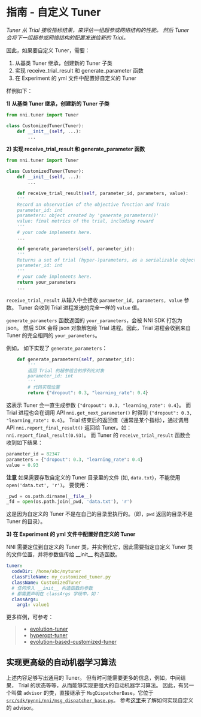 # **指南** - 自定义 Tuner

*Tuner 从 Trial 接收指标结果，来评估一组超参或网络结构的性能。 然后 Tuner 会将下一组超参或网络结构的配置发送给新的 Trial。*

因此，如果要自定义 Tuner，需要：

1. 从基类 Tuner 继承，创建新的 Tuner 子类
2. 实现 receive_trial_result 和 generate_parameter 函数
3. 在 Experiment 的 yml 文件中配置好自定义的 Tuner

样例如下：

**1) 从基类 Tuner 继承，创建新的 Tuner 子类**

```python
from nni.tuner import Tuner

class CustomizedTuner(Tuner):
    def __init__(self, ...):
        ...
```

**2) 实现 receive_trial_result 和 generate_parameter 函数**

```python
from nni.tuner import Tuner

class CustomizedTuner(Tuner):
    def __init__(self, ...):
        ...

    def receive_trial_result(self, parameter_id, parameters, value):
    '''
    Record an observation of the objective function and Train
    parameter_id: int
    parameters: object created by 'generate_parameters()'
    value: final metrics of the trial, including reward
    '''
    # your code implements here.
    ...

    def generate_parameters(self, parameter_id):
    '''
    Returns a set of trial (hyper-)parameters, as a serializable object
    parameter_id: int
    '''
    # your code implements here.
    return your_parameters
    ...
```

`receive_trial_result` 从输入中会接收 `parameter_id, parameters, value` 参数。 Tuner 会收到 Trial 进程发送的完全一样的 `value` 值。

`generate_parameters` 函数返回的 `your_parameters`，会被 NNI SDK 打包为 json。 然后 SDK 会将 json 对象解包给 Trial 进程。因此，Trial 进程会收到来自 Tuner 的完全相同的 `your_parameters`。

例如， 如下实现了 `generate_parameters`：

```python
    def generate_parameters(self, parameter_id):
        '''
        返回 Trial 的超参组合的序列化对象
        parameter_id: int
        '''
        # 代码实现位置
        return {"dropout": 0.3, "learning_rate": 0.4}
```

这表示 Tuner 会一直生成参数 `{"dropout": 0.3, "learning_rate": 0.4}`。 而 Trial 进程也会在调用 API `nni.get_next_parameter()` 时得到 `{"dropout": 0.3, "learning_rate": 0.4}`。 Trial 结束后的返回值（通常是某个指标），通过调用 API `nni.report_final_result()` 返回给 Tuner。如： `nni.report_final_result(0.93)`。 而 Tuner 的 `receive_trial_result` 函数会收到如下结果：

```python
parameter_id = 82347
parameters = {"dropout": 0.3, "learning_rate": 0.4}
value = 0.93
```

**注意** 如果需要存取自定义的 Tuner 目录里的文件 (如, `data.txt`)，不能使用 `open('data.txt', 'r')`。 要使用：

```python
_pwd = os.path.dirname(__file__)
_fd = open(os.path.join(_pwd, 'data.txt'), 'r')
```

这是因为自定义的 Tuner 不是在自己的目录里执行的。（即，`pwd` 返回的目录不是 Tuner 的目录）。

**3) 在 Experiment 的 yml 文件中配置好自定义的 Tuner**

NNI 需要定位到自定义的 Tuner 类，并实例化它，因此需要指定自定义 Tuner 类的文件位置，并将参数值传给 \_\_init__ 构造函数。

```yaml
tuner:
  codeDir: /home/abc/mytuner
  classFileName: my_customized_tuner.py
  className: CustomizedTuner
  # 任何传入 __init__ 构造函数的参数
  # 都需要声明在 classArgs 字段中，如：
  classArgs:
    arg1: value1
```

更多样例，可参考：

> - [evolution-tuner](../../src/sdk/pynni/nni/evolution_tuner)
> - [hyperopt-tuner](../../src/sdk/pynni/nni/hyperopt_tuner)
> - [evolution-based-customized-tuner](../../examples/tuners/ga_customer_tuner)

## 实现更高级的自动机器学习算法

上述内容足够写出通用的 Tuner。 但有时可能需要更多的信息，例如，中间结果， Trial 的状态等等，从而能够实现更强大的自动机器学习算法。 因此，有另一个叫做 `advisor` 的类，直接继承于 `MsgDispatcherBase`，它位于 [`src/sdk/pynni/nni/msg_dispatcher_base.py`](../../src/sdk/pynni/nni/msg_dispatcher_base.py)。 参考[这里](./howto_3_CustomizedAdvisor.md)来了解如何实现自定义的 advisor。